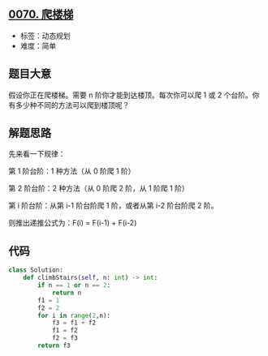 ## [0070. 爬楼梯](https://leetcode-cn.com/problems/climbing-stairs/)

- 标签：动态规划
- 难度：简单

## 题目大意

假设你正在爬楼梯。需要 n 阶你才能到达楼顶。每次你可以爬 1 或 2 个台阶。你有多少种不同的方法可以爬到楼顶呢？

## 解题思路

先来看一下规律：

第 1 阶台阶：1 种方法（从 0 阶爬 1 阶）

第 2 阶台阶：2 种方法（从 0 阶爬 2 阶，从 1 阶爬 1 阶）

第 i 阶台阶：从第 i-1 阶台阶爬 1 阶，或者从第 i-2 阶台阶爬 2 阶。

则推出递推公式为：F(i) = F(i-1) + F(i-2)

## 代码

```Python
class Solution:
    def climbStairs(self, n: int) -> int:
        if n == 1 or n == 2:
            return n
        f1 = 1
        f2 = 2
        for i in range(2,n):
            f3 = f1 + f2
            f1 = f2
            f2 = f3
        return f3
```

